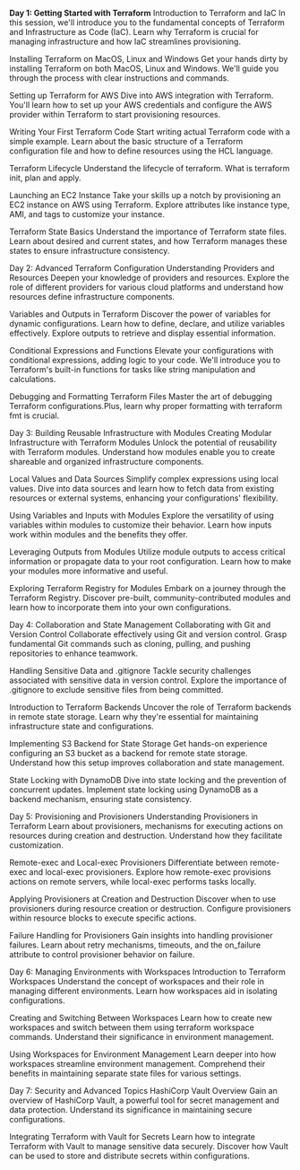 **Day 1: Getting Started with Terraform**
Introduction to Terraform and IaC
In this session, we'll introduce you to the fundamental concepts of Terraform and Infrastructure as Code (IaC). Learn why Terraform is crucial for managing infrastructure and how IaC streamlines provisioning.

Installing Terraform on MacOS, Linux and Windows
Get your hands dirty by installing Terraform on both MacOS, Linux and Windows. We'll guide you through the process with clear instructions and commands.

Setting up Terraform for AWS
Dive into AWS integration with Terraform. You'll learn how to set up your AWS credentials and configure the AWS provider within Terraform to start provisioning resources.

Writing Your First Terraform Code
Start writing actual Terraform code with a simple example. Learn about the basic structure of a Terraform configuration file and how to define resources using the HCL language.

Terraform Lifecycle
Understand the lifecycle of terraform. What is terraform init, plan and apply.

Launching an EC2 Instance
Take your skills up a notch by provisioning an EC2 instance on AWS using Terraform. Explore attributes like instance type, AMI, and tags to customize your instance.

Terraform State Basics
Understand the importance of Terraform state files. Learn about desired and current states, and how Terraform manages these states to ensure infrastructure consistency.

Day 2: Advanced Terraform Configuration
Understanding Providers and Resources
Deepen your knowledge of providers and resources. Explore the role of different providers for various cloud platforms and understand how resources define infrastructure components.

Variables and Outputs in Terraform
Discover the power of variables for dynamic configurations. Learn how to define, declare, and utilize variables effectively. Explore outputs to retrieve and display essential information.

Conditional Expressions and Functions
Elevate your configurations with conditional expressions, adding logic to your code. We'll introduce you to Terraform's built-in functions for tasks like string manipulation and calculations.

Debugging and Formatting Terraform Files
Master the art of debugging Terraform configurations.Plus, learn why proper formatting with terraform fmt is crucial.

Day 3: Building Reusable Infrastructure with Modules
Creating Modular Infrastructure with Terraform Modules
Unlock the potential of reusability with Terraform modules. Understand how modules enable you to create shareable and organized infrastructure components.

Local Values and Data Sources
Simplify complex expressions using local values. Dive into data sources and learn how to fetch data from existing resources or external systems, enhancing your configurations' flexibility.

Using Variables and Inputs with Modules
Explore the versatility of using variables within modules to customize their behavior. Learn how inputs work within modules and the benefits they offer.

Leveraging Outputs from Modules
Utilize module outputs to access critical information or propagate data to your root configuration. Learn how to make your modules more informative and useful.

Exploring Terraform Registry for Modules
Embark on a journey through the Terraform Registry. Discover pre-built, community-contributed modules and learn how to incorporate them into your own configurations.

Day 4: Collaboration and State Management
Collaborating with Git and Version Control
Collaborate effectively using Git and version control. Grasp fundamental Git commands such as cloning, pulling, and pushing repositories to enhance teamwork.

Handling Sensitive Data and .gitignore
Tackle security challenges associated with sensitive data in version control. Explore the importance of .gitignore to exclude sensitive files from being committed.

Introduction to Terraform Backends
Uncover the role of Terraform backends in remote state storage. Learn why they're essential for maintaining infrastructure state and configurations.

Implementing S3 Backend for State Storage
Get hands-on experience configuring an S3 bucket as a backend for remote state storage. Understand how this setup improves collaboration and state management.

State Locking with DynamoDB
Dive into state locking and the prevention of concurrent updates. Implement state locking using DynamoDB as a backend mechanism, ensuring state consistency.

Day 5: Provisioning and Provisioners
Understanding Provisioners in Terraform
Learn about provisioners, mechanisms for executing actions on resources during creation and destruction. Understand how they facilitate customization.

Remote-exec and Local-exec Provisioners
Differentiate between remote-exec and local-exec provisioners. Explore how remote-exec provisions actions on remote servers, while local-exec performs tasks locally.

Applying Provisioners at Creation and Destruction
Discover when to use provisioners during resource creation or destruction. Configure provisioners within resource blocks to execute specific actions.

Failure Handling for Provisioners
Gain insights into handling provisioner failures. Learn about retry mechanisms, timeouts, and the on_failure attribute to control provisioner behavior on failure.

Day 6: Managing Environments with Workspaces
Introduction to Terraform Workspaces
Understand the concept of workspaces and their role in managing different environments. Learn how workspaces aid in isolating configurations.

Creating and Switching Between Workspaces
Learn how to create new workspaces and switch between them using terraform workspace commands. Understand their significance in environment management.

Using Workspaces for Environment Management
Learn deeper into how workspaces streamline environment management. Comprehend their benefits in maintaining separate state files for various settings.

Day 7: Security and Advanced Topics
HashiCorp Vault Overview
Gain an overview of HashiCorp Vault, a powerful tool for secret management and data protection. Understand its significance in maintaining secure configurations.

Integrating Terraform with Vault for Secrets
Learn how to integrate Terraform with Vault to manage sensitive data securely. Discover how Vault can be used to store and distribute secrets within configurations.
